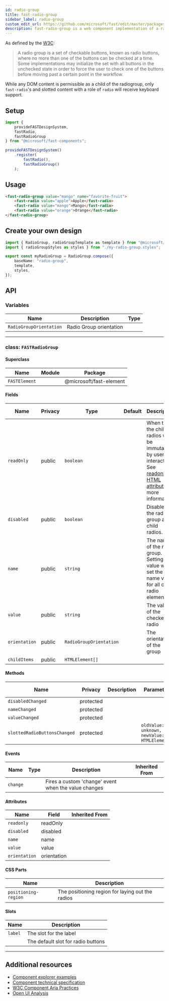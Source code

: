 ```yaml
---
id: radio-group
title: fast-radio-group
sidebar_label: radio-group
custom_edit_url: https://github.com/microsoft/fast/edit/master/packages/web-components/fast-foundation/src/radio-group/README.md
description: fast-radio-group is a web component implementation of a radio-group.
---
```


As defined by the [W3C](https://w3c.github.io/aria-practices/#radiobutton):

> A radio group is a set of checkable buttons, known as radio buttons, where no more than one of the buttons can be checked at a time. Some implementations may initialize the set with all buttons in the unchecked state in order to force the user to check one of the buttons before moving past a certain point in the workflow.

While any DOM content is permissible as a child of the radiogroup, only `fast-radio`'s and slotted content with a role of `radio` will receive keyboard support.

## Setup

```ts
import {
    provideFASTDesignSystem,
    fastRadio,
    fastRadioGroup
} from "@microsoft/fast-components";

provideFASTDesignSystem()
    .register(
        fastRadio(),
        fastRadioGroup()
    );
```

## Usage

```html live
<fast-radio-group value="mango" name="favorite-fruit">
    <fast-radio value="apple">Apple</fast-radio>
    <fast-radio value="mango">Mango</fast-radio>
    <fast-radio value="orange">Orange</fast-radio>
</fast-radio-group>
```

## Create your own design

```ts
import { RadioGroup, radioGroupTemplate as template } from "@microsoft/fast-foundation";
import { radioGroupStyles as styles } from "./my-radio-group.styles";

export const myRadioGroup = RadioGroup.compose({
    baseName: "radio-group",
    template,
    styles,
});
```

## API



### Variables

| Name                    | Description             | Type |
| ----------------------- | ----------------------- | ---- |
| `RadioGroupOrientation` | Radio Group orientation |      |

<hr/>



### class: `FASTRadioGroup`

#### Superclass

| Name          | Module | Package                 |
| ------------- | ------ | ----------------------- |
| `FASTElement` |        | @microsoft/fast-element |

#### Fields

| Name          | Privacy | Type                    | Default | Description                                                                                                                                                                                      | Inherited From |
| ------------- | ------- | ----------------------- | ------- | ------------------------------------------------------------------------------------------------------------------------------------------------------------------------------------------------ | -------------- |
| `readOnly`    | public  | `boolean`               |         | When true, the child radios will be immutable by user interaction. See [readonly HTML attribute](https://developer.mozilla.org/en-US/docs/Web/HTML/Attributes/readonly) for more information. |                |
| `disabled`    | public  | `boolean`               |         | Disables the radio group and child radios.                                                                                                                                                       |                |
| `name`        | public  | `string`                |         | The name of the radio group. Setting this value will set the name value for all child radio elements.                                                                                            |                |
| `value`       | public  | `string`                |         | The value of the checked radio                                                                                                                                                                   |                |
| `orientation` | public  | `RadioGroupOrientation` |         | The orientation of the group                                                                                                                                                                     |                |
| `childItems`  | public  | `HTMLElement[]`         |         |                                                                                                                                                                                                  |                |

#### Methods

| Name                         | Privacy   | Description | Parameters                                   | Return | Inherited From |
| ---------------------------- | --------- | ----------- | -------------------------------------------- | ------ | -------------- |
| `disabledChanged`            | protected |             |                                              | `void` |                |
| `nameChanged`                | protected |             |                                              | `void` |                |
| `valueChanged`               | protected |             |                                              | `void` |                |
| `slottedRadioButtonsChanged` | protected |             | `oldValue: unknown, newValue: HTMLElement[]` | `void` |                |

#### Events

| Name     | Type | Description                                          | Inherited From |
| -------- | ---- | ---------------------------------------------------- | -------------- |
| `change` |      | Fires a custom 'change' event when the value changes |                |

#### Attributes

| Name          | Field       | Inherited From |
| ------------- | ----------- | -------------- |
| `readonly`    | readOnly    |                |
| `disabled`    | disabled    |                |
| `name`        | name        |                |
| `value`       | value       |                |
| `orientation` | orientation |                |

#### CSS Parts

| Name                 | Description                                      |
| -------------------- | ------------------------------------------------ |
| `positioning-region` | The positioning region for laying out the radios |

#### Slots

| Name    | Description                        |
| ------- | ---------------------------------- |
| `label` | The slot for the label             |
|         | The default slot for radio buttons |

<hr/>


## Additional resources

* [Component explorer examples](https://explore.fast.design/components/fast-radio-group)
* [Component technical specification](https://github.com/microsoft/fast/blob/master/packages/web-components/fast-foundation/src/radio-group/radio-group.spec.md)
* [W3C Component Aria Practices](https://www.w3.org/TR/wai-aria/#radiogroup)
* [Open UI Analysis](https://open-ui.org/components/radio-button.research)